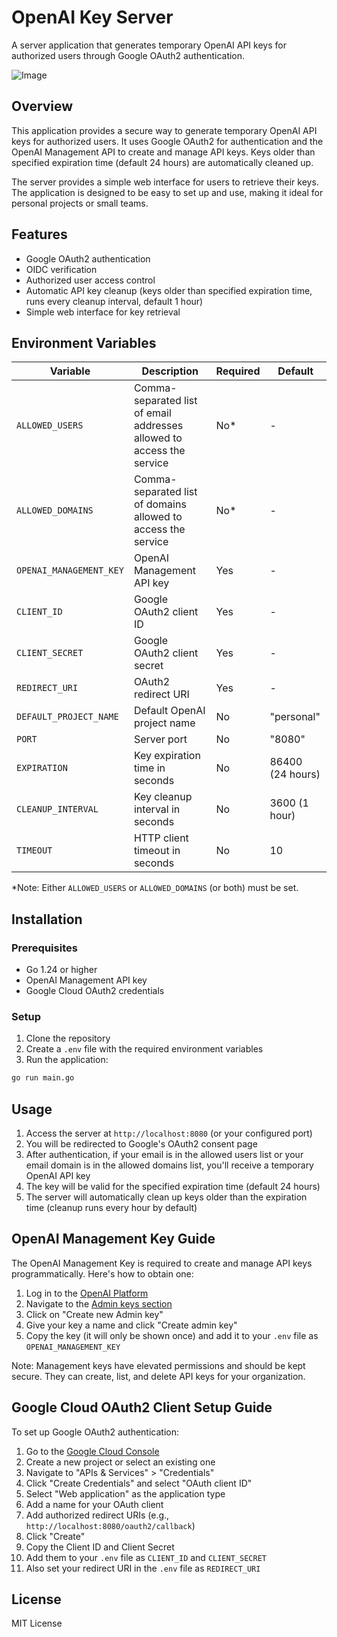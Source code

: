 # OpenAI Key Server

A server application that generates temporary OpenAI API keys for authorized users through Google OAuth2 authentication.

![Image](https://github.com/user-attachments/assets/20d8f5a0-7c7c-499f-b7c3-313e541826aa)

## Overview

This application provides a secure way to generate temporary OpenAI API keys for authorized users. It uses Google OAuth2 for authentication and the OpenAI Management API to create and manage API keys. Keys older than specified expiration time (default 24 hours) are automatically cleaned up.

The server provides a simple web interface for users to retrieve their keys. The application is designed to be easy to set up and use, making it ideal for personal projects or small teams.

## Features

- Google OAuth2 authentication
- OIDC verification
- Authorized user access control
- Automatic API key cleanup (keys older than specified expiration time, runs every cleanup interval, default 1 hour)
- Simple web interface for key retrieval

## Environment Variables

| Variable                | Description                                                           | Required | Default          |
| ----------------------- | --------------------------------------------------------------------- | -------- | ---------------- |
| `ALLOWED_USERS`         | Comma-separated list of email addresses allowed to access the service | No*      | -                |
| `ALLOWED_DOMAINS`       | Comma-separated list of domains allowed to access the service         | No*      | -                |
| `OPENAI_MANAGEMENT_KEY` | OpenAI Management API key                                             | Yes      | -                |
| `CLIENT_ID`             | Google OAuth2 client ID                                               | Yes      | -                |
| `CLIENT_SECRET`         | Google OAuth2 client secret                                           | Yes      | -                |
| `REDIRECT_URI`          | OAuth2 redirect URI                                                   | Yes      | -                |
| `DEFAULT_PROJECT_NAME`  | Default OpenAI project name                                           | No       | "personal"       |
| `PORT`                  | Server port                                                           | No       | "8080"           |
| `EXPIRATION`            | Key expiration time in seconds                                        | No       | 86400 (24 hours) |
| `CLEANUP_INTERVAL`      | Key cleanup interval in seconds                                       | No       | 3600 (1 hour)    |
| `TIMEOUT`               | HTTP client timeout in seconds                                        | No       | 10               |

*Note: Either `ALLOWED_USERS` or `ALLOWED_DOMAINS` (or both) must be set.

## Installation

### Prerequisites

- Go 1.24 or higher
- OpenAI Management API key
- Google Cloud OAuth2 credentials

### Setup

1. Clone the repository
2. Create a `.env` file with the required environment variables
3. Run the application:

```bash
go run main.go
```

## Usage

1. Access the server at `http://localhost:8080` (or your configured port)
2. You will be redirected to Google's OAuth2 consent page
3. After authentication, if your email is in the allowed users list or your email domain is in the allowed domains list, you'll receive a temporary OpenAI API key
4. The key will be valid for the specified expiration time (default 24 hours)
5. The server will automatically clean up keys older than the expiration time (cleanup runs every hour by default)

## OpenAI Management Key Guide

The OpenAI Management Key is required to create and manage API keys programmatically. Here's how to obtain one:

1. Log in to the [OpenAI Platform](https://platform.openai.com/)
2. Navigate to the [Admin keys section](https://platform.openai.com/settings/organization/admin-keys)
3. Click on "Create new Admin key"
4. Give your key a name and click "Create admin key"
5. Copy the key (it will only be shown once) and add it to your `.env` file as `OPENAI_MANAGEMENT_KEY`

Note: Management keys have elevated permissions and should be kept secure. They can create, list, and delete API keys for your organization.

## Google Cloud OAuth2 Client Setup Guide

To set up Google OAuth2 authentication:

1. Go to the [Google Cloud Console](https://console.cloud.google.com/)
2. Create a new project or select an existing one
3. Navigate to "APIs & Services" > "Credentials"
4. Click "Create Credentials" and select "OAuth client ID"
5. Select "Web application" as the application type
6. Add a name for your OAuth client
7. Add authorized redirect URIs (e.g., `http://localhost:8080/oauth2/callback`)
8. Click "Create"
9. Copy the Client ID and Client Secret
10. Add them to your `.env` file as `CLIENT_ID` and `CLIENT_SECRET`
11. Also set your redirect URI in the `.env` file as `REDIRECT_URI`

## License

MIT License
